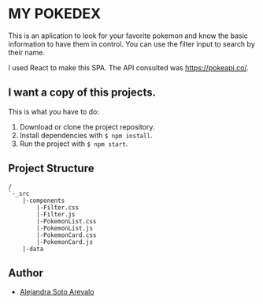 # MY POKEDEX
This is an aplication to look for your favorite pokemon and know the basic information to have them in control. You can use the filter input to search by their name.

I used React to make this SPA. The API consulted was https://pokeapi.co/.

## I want a copy of this projects.
This is what you have to do:
1. Download or clone the project repository.
2. Install dependencies with `$ npm install`.
3. Run the project with `$ npm start`.

## Project Structure

```
/
`-_src
    |-components
        |-Filter.css
        |-Filter.js
        |-PokemonList.css
        |-PokemonList.js
        |-PokemonCard.css
        |-PokemonCard.js
    |-data
```

## Author

- [Alejandra Soto Arevalo](https://www.linkedin.com/in/alejandrasotoa/)
